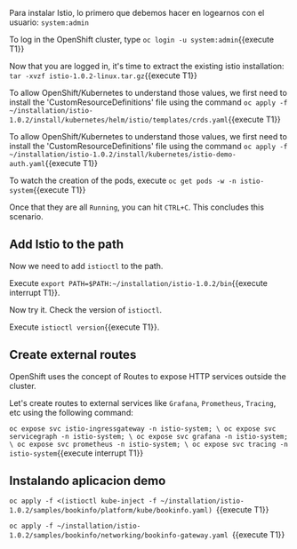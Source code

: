Para instalar Istio, lo primero que debemos hacer en logearnos con el usuario: `system:admin`

To log in the OpenShift cluster, type `oc login -u system:admin`{{execute T1}}

Now that you are logged in, it's time to extract the existing istio installation: `tar -xvzf istio-1.0.2-linux.tar.gz`{{execute T1}}

To allow OpenShift/Kubernetes to understand those values, we first need to install the 'CustomResourceDefinitions' file using the command `oc apply -f ~/installation/istio-1.0.2/install/kubernetes/helm/istio/templates/crds.yaml`{{execute T1}}

To allow OpenShift/Kubernetes to understand those values, we first need to install the 'CustomResourceDefinitions' file using the command `oc apply -f ~/installation/istio-1.0.2/install/kubernetes/istio-demo-auth.yaml`{{execute T1}}

To watch the creation of the pods, execute `oc get pods -w -n istio-system`{{execute T1}}

Once that they are all `Running`, you can hit `CTRL+C`. This concludes this scenario.

## Add Istio to the path

Now we need to add `istioctl` to the path.

Execute `export PATH=$PATH:~/installation/istio-1.0.2/bin`{{execute interrupt T1}}.

Now try it. Check the version of `istioctl`.

Execute `istioctl version`{{execute T1}}.

## Create external routes

OpenShift uses the concept of Routes to expose HTTP services outside the cluster.

Let's create routes to external services like `Grafana`, `Prometheus`, `Tracing`, etc using the following command:

`oc expose svc istio-ingressgateway -n istio-system; \
oc expose svc servicegraph -n istio-system; \
oc expose svc grafana -n istio-system; \
oc expose svc prometheus -n istio-system; \
oc expose svc tracing -n istio-system`{{execute interrupt T1}}


## Instalando aplicacion demo
`oc apply -f <(istioctl kube-inject -f ~/installation/istio-1.0.2/samples/bookinfo/platform/kube/bookinfo.yaml)
`{{execute T1}}

`oc apply -f ~/installation/istio-1.0.2/samples/bookinfo/networking/bookinfo-gateway.yaml
`{{execute T1}}
